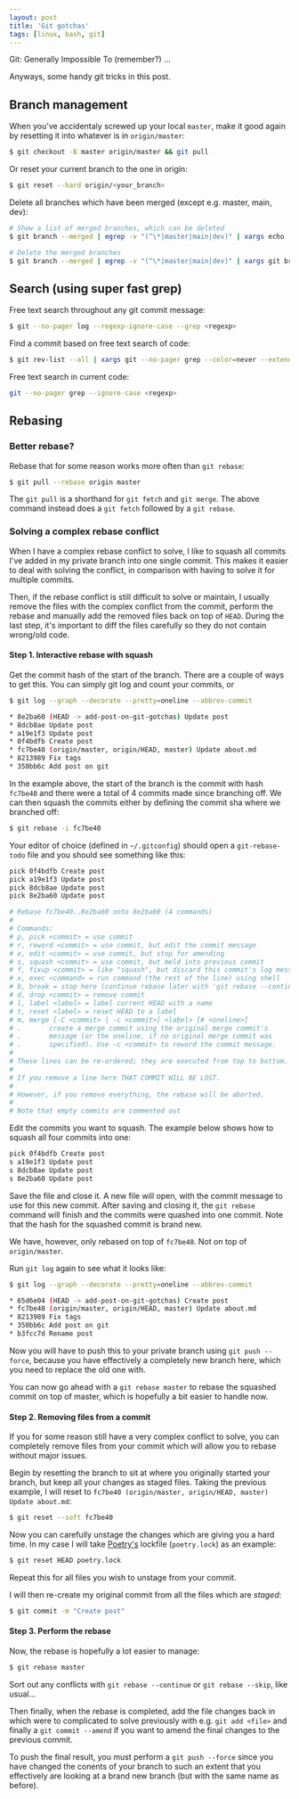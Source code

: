 ```yaml
---
layout: post
title: 'Git gotchas'
tags: [linux, bash, git]
---
```


Git: Generally Impossible To (remember?) ...

Anyways, some handy git tricks in this post.

<!--more-->

## Branch management

When you've accidentaly screwed up your local `master`, make it good again by resetting it into whatever is in `origin/master`:

```bash
$ git checkout -B master origin/master && git pull
```

Or reset your current branch to the one in origin:

```bash
$ git reset --hard origin/<your_branch>
```

Delete all branches which have been merged (except e.g. master, main, dev):

```bash
# Show a list of merged branches, which can be deleted
$ git branch --merged | egrep -v "(^\*|master|main|dev)" | xargs echo

# Delete the merged branches
$ git branch --merged | egrep -v "(^\*|master|main|dev)" | xargs git branch -d
```

## Search (using super fast grep)

Free text search throughout any git commit message:

```bash
$ git --no-pager log --regexp-ignore-case --grep <regexp>
```

Find a commit based on free text search of code:

```bash
$ git rev-list --all | xargs git --no-pager grep --color=never --extended-regexp --ignore-case <regexp>
```

Free text search in current code:

```bash
git --no-pager grep --ignore-case <regexp>
```

## Rebasing

### Better rebase?

Rebase that for some reason works more often than `git rebase`:

```bash
$ git pull --rebase origin master
```

The `git pull` is a shorthand for `git fetch` and `git merge`. The above command instead does a `git fetch` followed by a `git rebase`.

### Solving a complex rebase conflict

When I have a complex rebase conflict to solve, I like to squash all commits I've added in my private branch into one single commit. This makes it easier to deal with solving the conflict, in comparison with having to solve it for multiple commits.

Then, if the rebase conflict is still difficult to solve or maintain, I usually remove the files with the complex conflict from the commit, perform the rebase and manually add the removed files back on top of `HEAD`. During the last step, it's important to diff the files carefully so they do not contain wrong/old code.

#### Step 1. Interactive rebase with squash

Get the commit hash of the start of the branch. There are a couple of ways to get this. You can simply git log and count your commits, or

```bash
$ git log --graph --decorate --pretty=oneline --abbrev-commit

* 8e2ba60 (HEAD -> add-post-on-git-gotchas) Update post
* 8dcb8ae Update post
* a19e1f3 Update post
* 0f4bdfb Create post
* fc7be40 (origin/master, origin/HEAD, master) Update about.md
* 8213989 Fix tags
* 350bb6c Add post on git
```

In the example above, the start of the branch is the commit with hash `fc7be40` and there were a total of 4 commits made since branching off. We can then squash the commits either by defining the commit sha where we branched off:

```bash
$ git rebase -i fc7be40
```

Your editor of choice (defined in `~/.gitconfig`) should open a `git-rebase-todo` file and you should see something like this:

```bash
pick 0f4bdfb Create post
pick a19e1f3 Update post
pick 8dcb8ae Update post
pick 8e2ba60 Update post

# Rebase fc7be40..8e2ba60 onto 8e2ba60 (4 commands)
#
# Commands:
# p, pick <commit> = use commit
# r, reword <commit> = use commit, but edit the commit message
# e, edit <commit> = use commit, but stop for amending
# s, squash <commit> = use commit, but meld into previous commit
# f, fixup <commit> = like "squash", but discard this commit's log message
# x, exec <command> = run command (the rest of the line) using shell
# b, break = stop here (continue rebase later with 'git rebase --continue')
# d, drop <commit> = remove commit
# l, label <label> = label current HEAD with a name
# t, reset <label> = reset HEAD to a label
# m, merge [-C <commit> | -c <commit>] <label> [# <oneline>]
# .       create a merge commit using the original merge commit's
# .       message (or the oneline, if no original merge commit was
# .       specified). Use -c <commit> to reword the commit message.
#
# These lines can be re-ordered; they are executed from top to bottom.
#
# If you remove a line here THAT COMMIT WILL BE LOST.
#
# However, if you remove everything, the rebase will be aborted.
#
# Note that empty commits are commented out
```

Edit the commits you want to squash. The example below shows how to squash all four commits into one:

```bash
pick 0f4bdfb Create post
s a19e1f3 Update post
s 8dcb8ae Update post
s 8e2ba60 Update post
```

Save the file and close it. A new file will open, with the commit message to use for this new commit. After saving and closing it, the `git rebase` command will finish and the commits were quashed into one commit. Note that the hash for the squashed commit is brand new.

We have, however, only rebased on top of `fc7be40`. Not on top of `origin/master`.

Run `git log` again to see what it looks like:

```bash
$ git log --graph --decorate --pretty=oneline --abbrev-commit

* 65d6e04 (HEAD -> add-post-on-git-gotchas) Create post
* fc7be40 (origin/master, origin/HEAD, master) Update about.md
* 8213989 Fix tags
* 350bb6c Add post on git
* b3fcc7d Rename post
```

Now you will have to push this to your private branch using `git push --force`, because you have effectively a completely new branch here, which you need to replace the old one with.

You can now go ahead with a `git rebase master` to rebase the squashed commit on top of master, which is hopefully a bit easier to handle now.

#### Step 2. Removing files from a commit

If you for some reason still have a very complex conflict to solve, you can completely remove files from your commit which will allow you to rebase without major issues.

Begin by resetting the branch to sit at where you originally started your branch, but keep all your changes as staged files. Taking the previous example, I will reset to `fc7be40 (origin/master, origin/HEAD, master) Update about.md`:

```bash
$ git reset --soft fc7be40
```

Now you can carefully unstage the changes which are giving you a hard time. In my case I will take [Poetry's](https://python-poetry.org/docs/basic-usage/#installing-with-poetrylock) lockfile (`poetry.lock`) as an example:

```bash
$ git reset HEAD poetry.lock
```

Repeat this for all files you wish to unstage from your commit.

I will then re-create my original commit from all the files which are _staged_:

```bash
$ git commit -m "Create post"
```

#### Step 3. Perform the rebase

Now, the rebase is hopefully a lot easier to manage:

```bash
$ git rebase master
```

Sort out any conflicts with `git rebase --continue` or `git rebase --skip`, like usual...

Then finally, when the rebase is completed, add the file changes back in which were to complicated to solve previously with e.g. `git add <file>` and finally a `git commit --amend` if you want to amend the final changes to the previous commit.

To push the final result, you must perform a `git push --force` since you have changed the conents of your branch to such an extent that you effectively are looking at a brand new branch (but with the same name as before).

